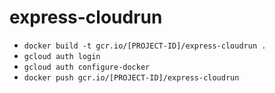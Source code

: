 # express-cloudrun

- ```docker build -t gcr.io/[PROJECT-ID]/express-cloudrun .``` 
- ```gcloud auth login```
- ```gcloud auth configure-docker```
- ```docker push gcr.io/[PROJECT-ID]/express-cloudrun```
